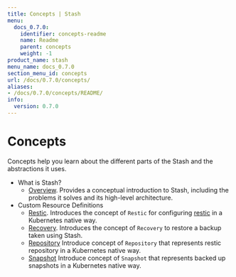 ```yaml
---
title: Concepts | Stash
menu:
  docs_0.7.0:
    identifier: concepts-readme
    name: Readme
    parent: concepts
    weight: -1
product_name: stash
menu_name: docs_0.7.0
section_menu_id: concepts
url: /docs/0.7.0/concepts/
aliases:
- /docs/0.7.0/concepts/README/
info:
  version: 0.7.0
---
```


# Concepts

Concepts help you learn about the different parts of the Stash and the abstractions it uses.

- What is Stash?
  - [Overview](/docs/0.7.0/concepts/what-is-stash/overview). Provides a conceptual introduction to Stash, including the problems it solves and its high-level architecture.
- Custom Resource Definitions
  - [Restic](/docs/0.7.0/concepts/crds/restic). Introduces the concept of `Restic` for configuring [restic](https://restic.net) in a Kubernetes native way.
  - [Recovery](/docs/0.7.0/concepts/crds/recovery). Introduces the concept of `Recovery` to restore a backup taken using Stash.
  - [Repository](/docs/0.7.0/concepts/crds/repository) Introduce concept of `Repository` that represents restic repository in a Kubernetes native way.
  - [Snapshot](/docs/0.7.0/concepts/crds/snapshot) Introduce concept of `Snapshot` that represents backed up snapshots in a Kubernetes native way.